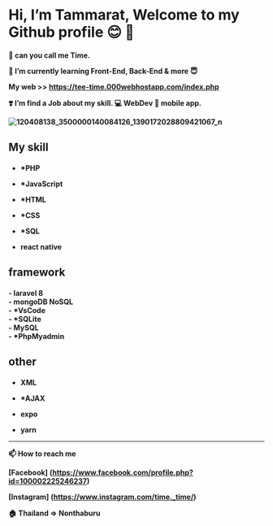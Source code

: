  <h1> Hi, I’m Tammarat, Welcome to my Github profile 😊 👋 
  
<h4>

  👀 can you call me Time.

  🌱 I’m currently learning Front-End, Back-End & more :innocent:
 
  My web >> https://tee-time.000webhostapp.com/index.php

  :heavy_heart_exclamation: I’m find a Job about my skill.
 :computer: WebDev  :iphone: mobile app.
  
  
  ![120408138_3500000140084126_1390172028809421067_n](https://user-images.githubusercontent.com/71396409/132947734-4069e708-24d4-4319-b66d-00328b51ebb4.jpg)

  
   <h2>My skill <h4>
     
  - *PHP
     
  - *JavaScript
     
  - *HTML
     
  - *CSS
     
  - *SQL
     
  - react native
     
<h2>framework <h4>
  - laravel 8  <br>
  - mongoDB NoSQL<br>
  - *VsCode <br>
  - *SQLite <br>
  - MySQL <br>
  - *PhpMyadmin
  
 <h2>other<h4>
   
  - XML
   
  - *AJAX
   
  - expo
   
  - yarn
  
 ___________________________
  
📫 How to reach me 
   
  [Facebook] (https://www.facebook.com/profile.php?id=100002225246237)
   
  [Instagram] (https://www.instagram.com/time._time/)
  

:house: Thailand => Nonthaburu
<!---
krillato/krillato is a ✨ special ✨ repository because its `README.md` (this file) appears on your GitHub profile.
You can click the Preview link to take a look at your changes.
--->
